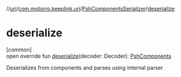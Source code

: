 //[uri](../../../index.md)/[com.motorro.keeplink.uri](../index.md)/[PshComponentsSerializer](index.md)/[deserialize](deserialize.md)

# deserialize

[common]\
open override fun [deserialize](deserialize.md)(decoder: Decoder): [PshComponents](../../com.motorro.keeplink.uri.data/-psh-components/index.md)

Deserializes from components and parses using internal parser

